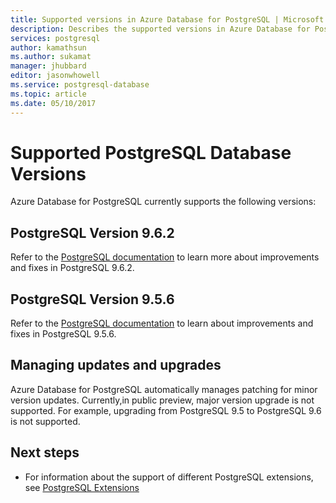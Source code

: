 ```yaml
---
title: Supported versions in Azure Database for PostgreSQL | Microsoft Docs
description: Describes the supported versions in Azure Database for PostgreSQL.
services: postgresql
author: kamathsun
ms.author: sukamat
manager: jhubbard
editor: jasonwhowell
ms.service: postgresql-database
ms.topic: article
ms.date: 05/10/2017
---
```

# Supported PostgreSQL Database Versions
Azure Database for PostgreSQL currently supports the following versions:

## PostgreSQL Version 9.6.2
Refer to the [PostgreSQL documentation](https://www.postgresql.org/docs/9.6/static/release-9-6-2.html) to learn more about improvements and fixes in PostgreSQL 9.6.2.

## PostgreSQL Version 9.5.6
Refer to the [PostgreSQL documentation](https://www.postgresql.org/docs/9.6/static/release-9-5-6.html) to learn about improvements and fixes in PostgreSQL 9.5.6.

## Managing updates and upgrades
Azure Database for PostgreSQL automatically manages patching for minor version updates. Currently,in public preview, major version upgrade is not supported. For example, upgrading from PostgreSQL 9.5 to PostgreSQL 9.6 is not supported.

## Next steps
- For information about the support of different PostgreSQL extensions, see [PostgreSQL Extensions](concepts-extensions.md)

